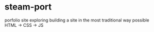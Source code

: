 # steam-port
porfolio site exploring building a site in the most traditional way possible HTML -> CSS -> JS
